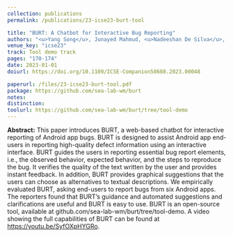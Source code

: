 ```yaml
---
collection: publications
permalink: /publications/23-icse23-burt-tool

title: "BURT: A Chatbot for Interactive Bug Reporting"
authors: "<u>Yang Song</u>, Junayed Mahmud, <u>Nadeeshan De Silva</u>, Ying Zhou, **Oscar Chaparro**, Kevin Moran, Andrian Marcus, and Denys Poshyvanyk"
venue_key: "icse23"
track: Tool demo track
pages: "170-174"
date: 2023-01-01
doiurl: https://doi.org/10.1109/ICSE-Companion58688.2023.00048

paperurl: /files/23-icse23-burt-tool.pdf
package: https://github.com/sea-lab-wm/burt
notes: 
distinction: 
toolurl: https://github.com/sea-lab-wm/burt/tree/tool-demo
---
```


**Abstract:** This paper introduces BURT, a web-based chatbot for interactive reporting of Android app bugs. BURT is designed to assist Android app end-users in reporting high-quality defect information using an interactive interface. BURT guides the users in reporting essential bug report elements, i.e., the observed behavior, expected behavior, and the steps to reproduce the bug. It verifies the quality of the text written by the user and provides instant feedback. In addition, BURT provides graphical suggestions that the users can choose as alternatives to textual descriptions. We empirically evaluated BURT, asking end-users to report bugs from six Android apps. The reporters found that BURT’s guidance and automated suggestions and clarifications are useful and BURT is easy to use. BURT is an open-source tool, available at github.com/sea-lab-wm/burt/tree/tool-demo. A video showing the full capabilities of BURT can be found at https://youtu.be/SyfOXpHYGRo.
